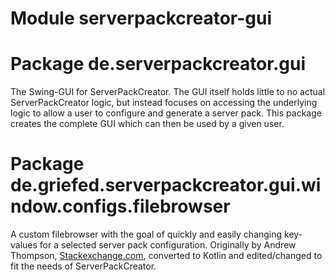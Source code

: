 # Module serverpackcreator-gui

# Package de.serverpackcreator.gui

The Swing-GUI for ServerPackCreator. The GUI itself holds little to no actual ServerPackCreator
logic, but instead focuses on accessing the underlying logic to allow a user to configure and
generate a server pack. This package creates the complete GUI which can then be used by a given
user.

# Package de.griefed.serverpackcreator.gui.window.configs.filebrowser

A custom filebrowser with the goal of quickly and easily changing key-values for a selected server
pack configuration. Originally by Andrew Thompson, [Stackexchange.com](https://codereview.stackexchange.com/questions/4446/file-browser-gui),
converted to Kotlin and edited/changed to fit the needs of ServerPackCreator.
